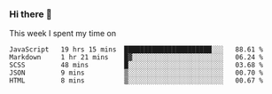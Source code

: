 ### Hi there 👋

<!--
**qiruohan/qiruohan** is a ✨ _special_ ✨ repository because its `README.md` (this file) appears on your GitHub profile.

Here are some ideas to get you started:

- 🔭 I’m currently working on ...
- 🌱 I’m currently learning ...
- 👯 I’m looking to collaborate on ...
- 🤔 I’m looking for help with ...
- 💬 Ask me about ...
- 📫 How to reach me: ...
- 😄 Pronouns: ...
- ⚡ Fun fact: ...
-->

This week I spent my time on 
<!--START_SECTION:waka-->
```text
JavaScript   19 hrs 15 mins  ██████████████████████░░░   88.61 % 
Markdown     1 hr 21 mins    █▓░░░░░░░░░░░░░░░░░░░░░░░   06.24 % 
SCSS         48 mins         █░░░░░░░░░░░░░░░░░░░░░░░░   03.68 % 
JSON         9 mins          ▒░░░░░░░░░░░░░░░░░░░░░░░░   00.70 % 
HTML         8 mins          ▒░░░░░░░░░░░░░░░░░░░░░░░░   00.67 % 
```
<!--END_SECTION:waka-->
